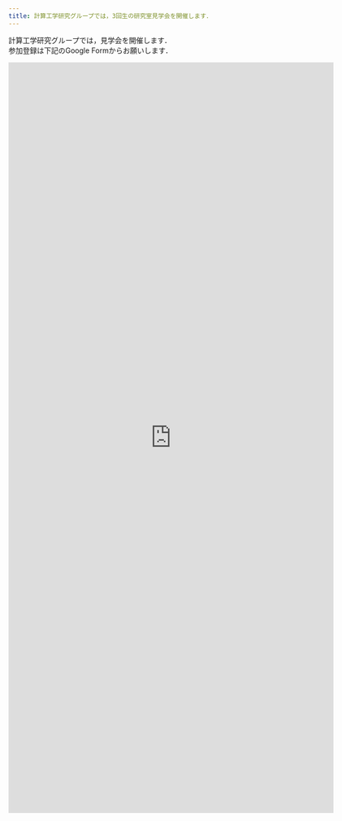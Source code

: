 ```yaml
---
title: 計算工学研究グループでは，3回生の研究室見学会を開催します．
---
```


計算工学研究グループでは，見学会を開催します．  
参加登録は下記のGoogle Formからお願いします．

<iframe src="https://docs.google.com/forms/d/e/1FAIpQLSdVfOpkZSh5ixNxw214j71GJXhSZJKk2frIgcbDejyV73NvMw/viewform?embedded=true" width="640" height="1476" frameborder="0" marginheight="0" marginwidth="0">読み込んでいます…</iframe>
